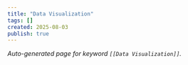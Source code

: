 ```yaml
---
title: "Data Visualization"
tags: []
created: 2025-08-03
publish: true
---
```


_Auto-generated page for keyword `[[Data Visualization]]`._

